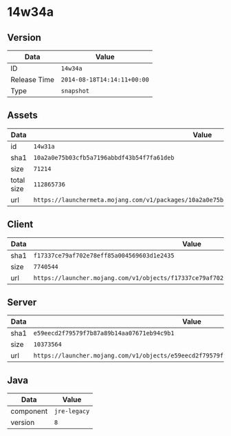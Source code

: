 # 14w34a

## Version

|**Data**        | **Value**                 |
|----------------|-------------------------|
| ID   | ```14w34a```   |
| Release Time   | ```2014-08-18T14:14:11+00:00```   |
| Type   | ```snapshot```   |

## Assets

|**Data**        | **Value**                 |
|----------------|-------------------------|
| id   | ```14w31a```   |
| sha1   | ```10a2a0e75b03cfb5a7196abbdf43b54f7fa61deb```   |
| size   | ```71214```   |
| total size  | ```112865736```  |
| url       | ```https://launchermeta.mojang.com/v1/packages/10a2a0e75b03cfb5a7196abbdf43b54f7fa61deb/14w31a.json``` |

## Client

|**Data**        | **Value**                 |
|----------------|-------------------------|
| sha1   | ```f17337ce79af702e78eff85a004569603d1e2435```   |
| size   | ```7740544```   |
| url       | ```https://launcher.mojang.com/v1/objects/f17337ce79af702e78eff85a004569603d1e2435/client.jar``` |

## Server

|**Data**        | **Value**                 |
|----------------|-------------------------|
| sha1   | ```e59eecd2f79579f7b87a89b14aa07671eb94c9b1```   |
| size   | ```10373564```   |
| url       | ```https://launcher.mojang.com/v1/objects/e59eecd2f79579f7b87a89b14aa07671eb94c9b1/server.jar``` |

## Java

|**Data**        | **Value**                 |
|----------------|-------------------------|
| component   | ```jre-legacy```   |
| version   | ```8```   |